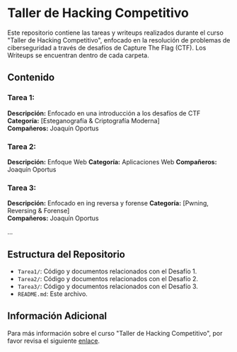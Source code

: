 # Taller de Hacking Competitivo

Este repositorio contiene las tareas y writeups realizados durante el curso "Taller de Hacking Competitivo", enfocado en la resolución de problemas de ciberseguridad a través de desafíos de Capture The Flag (CTF). Los Writeups se encuentran dentro de cada carpeta.

## Contenido

### Tarea 1:
**Descripción:** Enfocado en una introducción a los desafíos de CTF  
**Categoría:** [Esteganografía & Criptografía Moderna]  
**Compañeros:** Joaquín Oportus

### Tarea 2:
**Descripción:** Enfoque Web 
**Categoría:** Aplicaciones Web 
**Compañeros:** Joaquín Oportus

### Tarea 3:
**Descripción:** Enfocado en ing reversa y forense
**Categoría:** [Pwning, Reversing & Forense]  
**Compañeros:** Joaquín Oportus

...

## Estructura del Repositorio

- `Tarea1/`: Código y documentos relacionados con el Desafío 1.
- `Tarea2/`: Código y documentos relacionados con el Desafío 2.
- `Tarea3/`: Código y documentos relacionados con el Desafío 3.
- `README.md`: Este archivo.



## Información Adicional

Para más información sobre el curso "Taller de Hacking Competitivo", por favor revisa el siguiente [enlace](https://tallerdehacking.dcc.uchile.cl/).